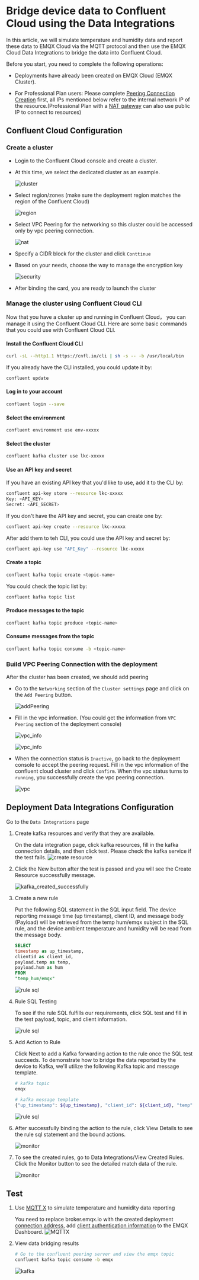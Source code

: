 # Bridge device data to Confluent Cloud using the Data Integrations

In this article, we will simulate temperature and humidity data and report these data to EMQX Cloud via the MQTT protocol and then use the EMQX Cloud Data Integrations to bridge the data into Confluent Cloud.

Before you start, you need to complete the following operations:

- Deployments have already been created on EMQX Cloud (EMQX Cluster).
- For Professional Plan users: Please complete [Peering Connection Creation](../deployments/vpc_peering.md) first, all IPs mentioned below refer to the internal network IP of the resource.(Professional Plan with a [NAT gateway](../vas/nat-gateway.md) can also use public IP to connect to resources)

  <LazyIframeVideo vendor="youtube" src="https://www.youtube.com/embed/jLn0q8xf-1Y/?autoplay=1&null" />

## Confluent Cloud Configuration

### Create a cluster

* Login to the Confluent Cloud console and create a cluster.
* At this time, we select the dedicated cluster as an example.

  ![cluster](./_assets/confluent_cluster.png)

* Select region/zones (make sure the deployment region matches the region of the Confluent Cloud)

  ![region](./_assets/confluent_region.png)

* Select VPC Peering for the networking so this cluster could be accessed only by vpc peering
  connection.

  ![nat](./_assets/confluent_nat.png)

* Specify a CIDR block for the cluster and click `Conttinue`

* Based on your needs, choose the way to manage the encryption key

  ![security](./_assets/confluent_security.png)

* After binding the card, you are ready to launch the cluster

### Manage the cluster using Confluent Cloud CLI

Now that you have a cluster up and running in Confluent Cloud， you can manage it using the Confluent Cloud CLI. Here are some basic commands that you could use with Confluent Cloud CLI.

#### Install the Confluent Cloud CLI

```bash
curl -sL --http1.1 https://cnfl.io/cli | sh -s -- -b /usr/local/bin
```

If you already have the CLI installed, you could update it by:

```bash
confluent update
```

#### Log in to your account

```bash
confluent login --save
```

#### Select the environment

```bash
confluent environment use env-xxxxx
```

#### Select the cluster

```bash
confluent kafka cluster use lkc-xxxxx
```

#### Use an API key and secret

If you have an existing API key that you'd like to use, add it to the CLI by:

```bash
confluent api-key store --resource lkc-xxxxx
Key: <API_KEY>
Secret: <API_SECRET>
```

If you don't have the API key and secret, you can create one by:

```bash
confluent api-key create --resource lkc-xxxxx
```

After add them to teh CLI, you could use the API key and secret by:

```bash
confluent api-key use "API_Key" --resource lkc-xxxxx
```

#### Create a topic

```bash
confluent kafka topic create <topic-name>
```

You could check the topic list by:

```bash
confluent kafka topic list
```

#### Produce messages to the topic

```bash
confluent kafka topic produce <topic-name>
```

#### Consume messages from the topic

```bash
confluent kafka topic consume -b <topic-name>
```

### Build VPC Peering Connection with the deployment

After the cluster has been created, we should add peering

* Go to the `Networking` section of the `Cluster settings` page and click on the `Add Peering`
  button.

  ![addPeering](./_assets/confluent_addPeering.png)

* Fill in the vpc information. (You could get the information from `VPC Peering` section of the
  deployment console)

  ![vpc_info](./_assets/confluent_vpc1.png)

  ![vpc_info](./_assets/../../deployments/_assets/aws_vpc_peering.png)

* When the connection status is `Inactive`, go back to the deployment console to accept the peering request. Fill in the vpc information of the confluent cloud cluster and click `Confirm`. When the vpc status turns to `running`, you successfully create the vpc peering connection.

  ![vpc](./_assets/../../deployments/_assets/aws_vpc_peeing_status.png)



## Deployment Data Integrations Configuration

Go to the `Data Integrations` page

1. Create kafka resources and verify that they are available.

   On the data integration page, click kafka resources, fill in the kafka connection details, and then click test. Please check the kafka service if the test fails.
   ![create resource](./_assets/confluent_resource.png)

2. Click the New button after the test is passed and you will see the Create Resource successfully message.

   ![kafka_created_successfully](./_assets/kafka_created_successfully.png)

3. Create a new rule

   Put the following SQL statement in the SQL input field. The device reporting message time (up timestamp), client ID, and message body (Payload) will be retrieved from the temp hum/emqx subject in the SQL rule, and the device ambient temperature and humidity will be read from the message body.

   ```sql
   SELECT 
   timestamp as up_timestamp, 
   clientid as client_id, 
   payload.temp as temp,
   payload.hum as hum
   FROM
   "temp_hum/emqx"
   ```
  
   ![rule sql](./_assets/kafka_create_sql.png)

4. Rule SQL Testing

   To see if the rule SQL fulfills our requirements, click SQL test and fill in the test payload, topic, and client information.

   ![rule sql](./_assets/kafka_create_sql_test.png)

5. Add Action to Rule

   Click Next to add a Kafka forwarding action to the rule once the SQL test succeeds. To demonstrate how to bridge the data reported by the device to Kafka, we'll utilize the following Kafka topic and message template.

   ```bash
   # kafka topic
   emqx
   
   # kafka message template 
   {"up_timestamp": ${up_timestamp}, "client_id": ${client_id}, "temp": ${temp}, "hum": ${hum}}
   ```

   ![rule sql](./_assets/kafka_action.png)

6. After successfully binding the action to the rule, click View Details to see the rule sql statement and the bound actions.

   ![monitor](./_assets/kafka_rule_engine_detail.png)

7. To see the created rules, go to Data Integrations/View Created Rules. Click the Monitor button to see the detailed match data of the rule.

   ![monitor](./_assets/kafka_monitor.png)

## Test

1. Use [MQTT X](https://mqttx.app/) to simulate temperature and humidity data reporting

   You need to replace broker.emqx.io with the created deployment [connection address](../deployments/view_deployment.md), add [client authentication information](../deployments/auth.md) to the EMQX Dashboard.
   ![MQTTX](./_assets/mqttx_publish.png)

2. View data bridging results

    ```bash
    # Go to the confluent peering server and view the emqx topic
    confluent kafka topic consume -b emqx
    ```

   ![kafka](./_assets/confluent_result.png)
